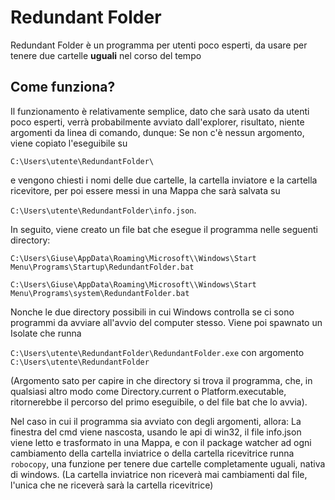    # Redundant Folder
  Redundant Folder è un programma per utenti poco esperti, da usare per tenere due cartelle **uguali** nel corso del tempo

  ## Come funziona?
  Il funzionamento è relativamente semplice, dato che sarà usato da utenti poco esperti, verrà probabilmente avviato dall'explorer, risultato, niente argomenti da linea di comando, dunque:
  Se non c'è nessun argomento, viene copiato l'eseguibile su 

  ```C:\Users\utente\RedundantFolder\```

  e vengono chiesti i nomi delle due cartelle, la cartella inviatore e la cartella ricevitore, per poi essere messi in una Mappa che sarà salvata su 

  ```C:\Users\utente\RedundantFolder\info.json```.

  In seguito, viene creato un file bat che esegue il programma nelle seguenti directory:

  ```C:\Users\Giuse\AppData\Roaming\Microsoft\\Windows\Start Menu\Programs\Startup\RedundantFolder.bat```

  ```C:\Users\Giuse\AppData\Roaming\Microsoft\\Windows\Start Menu\Programs\system\RedundantFolder.bat```

  Nonche le due directory possibili in cui Windows controlla se ci sono programmi da avviare all'avvio del computer stesso.
  Viene poi spawnato un Isolate che runna 

  ```C:\Users\utente\RedundantFolder\RedundantFolder.exe``` con argomento ```C:\Users\utente\RedundantFolder```

  (Argomento sato per capire in che directory si trova il programma, che, in qualsiasi altro modo come Directory.current o Platform.executable, ritornerebbe il percorso del primo eseguibile, o del file bat che lo avvia).

  Nel caso in cui il programma sia avviato con degli argomenti, allora:
  La finestra del cmd viene nascosta, usando le api di win32, il file info.json viene letto e trasformato in una Mappa, e con il package watcher ad ogni cambiamento della cartella inviatrice o della cartella ricevitrice runna ```robocopy```, una funzione per tenere due cartelle completamente uguali, nativa di windows. (La cartella inviatrice non riceverà mai cambiamenti dal file, l'unica che ne riceverà sarà la cartella ricevitrice)
